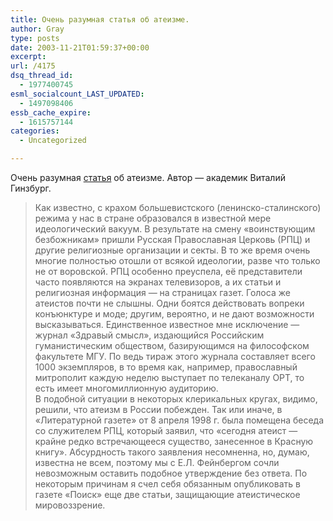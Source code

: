 ```yaml
---
title: Очень разумная статья об атеизме.
author: Gray
type: posts
date: 2003-11-21T01:59:37+00:00
excerpt:
url: /4175
dsq_thread_id:
  - 1977400745
esml_socialcount_LAST_UPDATED:
  - 1497098406
essb_cache_expire:
  - 1615757144
categories:
  - Uncategorized

---
```








Очень разумная <a href="http://www.atheism.ru/library/Ginzburg_1.phtml" target="_blank">статья</a> об атеизме. Автор &#8212; академик Виталий Гинзбург.

> Как известно, с крахом большевистского (ленинско-сталинского) режима у нас в стране образовался в известной мере идеологический вакуум. В результате на смену &#171;воинствующим безбожникам&#187; пришли Русская Православная Церковь (РПЦ) и другие религиозные организации и секты. В то же время очень многие полностью отошли от всякой идеологии, разве что только не от воровской. РПЦ особенно преуспела, её представители часто появляются на экранах телевизоров, а их статьи и религиозная информация &#8212; на страницах газет. Голоса же атеистов почти не слышны. Одни боятся действовать вопреки конъюнктуре и моде; другим, вероятно, и не дают возможности высказываться. Единственное известное мне исключение &#8212; журнал &#171;Здравый смысл&#187;, издающийся Российским гуманистическим обществом, базирующимся на философском факультете МГУ. По ведь тираж этого журнала составляет всего 1000 экземпляров, в то время как, например, православный митрополит каждую неделю выступает по телеканалу ОРТ, то есть имеет многомиллионную аудиторию.  
> В подобной ситуации в некоторых клерикальных кругах, видимо, решили, что атеизм в России побежден. Так или иначе, в &#171;Литературной газете&#187; от 8 апреля 1998 г. была помещена беседа со служителем РПЦ, который заявил, что &#171;сегодня атеист &#8212; крайне редко встречающееся существо, занесенное в Красную книгу&#187;. Абсурдность такого заявления несомненна, но, думаю, известна не всем, поэтому мы с Е.Л. Фейнбергом сочли невозможным оставить подобное утверждение без ответа. По некоторым причинам я счел себя обязанным опубликовать в газете &#171;Поиск&#187; еще две статьи, защищающие атеистическое мировоззрение.